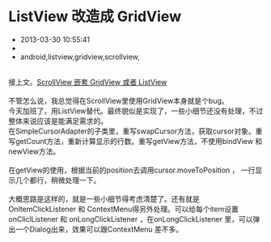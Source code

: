 # ListView 改造成 GridView
- 2013-03-30 10:55:41
- 
- android,listview,gridview,scrollview,

<div><br /></div><div>接上文。<a href="http://www.binkery.com/post.php?p=215">ScrollView 嵌套 GridView 或者 ListView</a></div><div><br /></div><div>不管怎么说，我总觉得在ScrollView里使用GridView本身就是个bug。</div><div>今天加班了，用ListView替代。最终貌似是实现了，一些小细节还没有处理，不过整体来说应该是能满足需求的。</div><div>在SimpleCursorAdapter的子类里，重写swapCursor方法，获取cursor对象。重写getCount方法，重新计算显示的行数。重写getView方法，不使用bindView 和 newView方法。</div><div><br /></div><div>在getView的使用，根据当前的position去调用cursor.moveToPosition ， 一行显示几个都行，稍微处理一下。</div><div><br /></div><div>大概思路是这样的，就是一些小细节得考虑清楚了。还有就是OnItemClickListener 和 ContextMenu得另外处理。可以给每个item设置onCliclListener 和 onLongClickListener ，在onLongClickListener 里，可以弹出一个Dialog出来，效果可以跟ContextMenu 差不多。</div>
